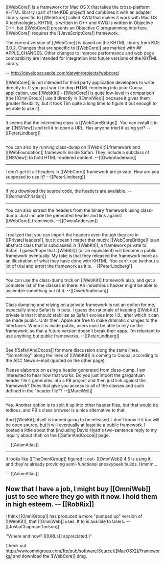 

[[WebCore]] is a framework for Mac OS X that takes the cross-platform KHTML library (part of the KDE project) and combines it with an adapter library specific to [[WebCore]] called KWQ that makes it work with Mac OS X technologies. KHTML is written in C++ and KWQ is written in Objective C++, but [[WebCore]] presents an Objective C programming interface. [[WebCore]] requires the [[JavaScriptCore]] framework.

The current version of [[WebCore]] is based on the KHTML library from KDE 3.0.2. Changes that are specific to [[WebCore]] are marked with #if APPLE_CHANGES. Other changes to improve performance and web page compatibility are intended for integration into future versions of the KHTML library.

-- http://developer.apple.com/darwin/projects/webcore/

[[WebCore]] is not intended for third party application developers to write directly to. If you just want to drop HTML rendering into your Cocoa application, use [[WebKit]] - [[WebCore]] is quite low-level in comparison (the [[OmniGroup]] use it directly in [[OmniWeb]] because it gives them greater flexibility, but it took Tim quite a long time to figure it out enough to be able to use it).

----

It seems that the interesting class is [[WebCoreBridge]]. You can install it in an [[NSView]] and tell it to open a URL. Has anyone tried it using yet? --[[PeterLindberg]]

----

You can also try running class-dump on [[WebKit]].framework and [[WebFoundation]].framework inside Safari.  They include a subclass of [[NSView]] to hold HTML rendered content. --[[OwenAnderson]]

----

I don't get it: all headers in [[WebCore]].framework are private. How are you supposed to use it?  --[[PeterLindberg]]

----

If you download the source code, the headers are available.
--[[GormanChristian]]

----

You can also extract the headers from the binary framework using class-dump.  Just include the generated header and link against [[WebCore]].framework.  --[[OwenAnderson]]

----

I realized that you can import the headers even though they are in [[PrivateHeaders]], but it doesn't matter that much: [[WebCoreBridge]] is an abstract class that is subclassed in [[WebKit]], a framework private to Safari. I guess/hope that [[WebKit]] (or an equivalent) will become a public framework eventually. My take is that they released the framework more as an illustration of what they have done with KHTML. You can't use (without a lot of trial and error) the framework as it is. --[[PeterLindberg]]

----

You can use the class-dump trick on [[WebKit]].framework also, and get a complete list of the classes in there.  An industrious hacker might be able to assemble something out of it.  --[[OwenAnderson]]

----

Class dumping and relying on a private framework is not an option for me, especially since Safari is in beta. I guess the rationale of keeping [[WebKit]] private is that it should stabilize as Safari evolves into 1.0., after which it can be made public. Until then, Apple are free to make dramatic changes to the interfaces. When it is made public, users must be able to rely on the framework, so that a future version doesn't break their apps. I'm reluctant to use anything but public frameworks. --[[PeterLindberg]]

----

See [[SafariAndCocoa]] for more discussion along the same lines. ''Something'' along the lines of [[WebKit]] is coming to Cocoa, according to the ADC News e-mail (quoted on the other page).

Please elaborate on using a header generated from class-dump. I am interested to hear how that works. Do you just import the gargantuan header file it generates into a PB project and then just link against the framework? Does that give you access to all of the classes and such defined in the "header file"? --[[MarcWeil]]

----

Yes. Another option is to split it up into other header files, but that would be tedious, and PB's class browser is a nice alternative to that.

And [[WebKit]] itself is indeed going to be released. I don't know if it too will be open source, but it will eventually at least be a public framework. I posted a little about that (including David Hyatt's two-sentence reply to my inquiry about that) on the [[SafariAndCocoa]] page.

-- [[AdamAtlas]]

----

It looks like [[TheOmniGroup]] figured it out- [[OmniWeb]] 4.5 is using it, and they're already providing semi-functional sneakypeek builds. Hmmm...

-- [[AdamAtlas]]

Now that I have a job, I might buy [[OmniWeb]] just to see where they go with it now. I hold them in high esteem. -- [[RobRix]]
----
I think [[OmniGroup]] has produced a more "pumped up" version of [[WebKit]], that [[OmniWeb]] uses. It to is availble to Users. --[[JoshaChapmanDodson]]

''Where and how? ([[URLs]] appreciated.)''

Check out http://www.omnigroup.com/ftp/pub/software/Source/[[MacOSX]]/Frameworks/ and download the [[WebCore]] dmg.